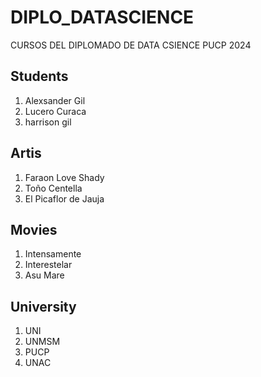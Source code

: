 # DIPLO_DATASCIENCE
CURSOS DEL DIPLOMADO DE DATA CSIENCE PUCP 2024

## Students
1. Alexsander Gil
2. Lucero Curaca
3. harrison gil

## Artis
1. Faraon Love Shady
2. Toño Centella
3. El Picaflor de Jauja

## Movies
1. Intensamente
2. Interestelar
3. Asu Mare

## University
1. UNI
2. UNMSM
3. PUCP
4. UNAC
